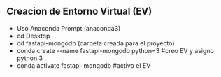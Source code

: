 ## Creacion de Entorno Virtual (EV)
- Uso Anaconda Prompt (anaconda3)
- cd Desktop
- cd fastapi-mongodb (carpeta creada para el proyecto)
- conda create --name fastapi-mongodb python=3 #creo EV y asigno python 3
- conda activate fastapi-mongodb               #activo el EV

## 